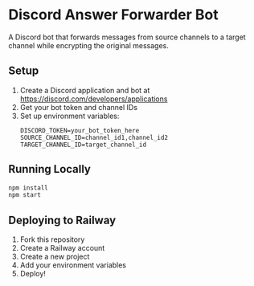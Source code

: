 # Discord Answer Forwarder Bot

A Discord bot that forwards messages from source channels to a target channel while encrypting the original messages.

## Setup

1. Create a Discord application and bot at https://discord.com/developers/applications
2. Get your bot token and channel IDs
3. Set up environment variables:
   ```
   DISCORD_TOKEN=your_bot_token_here
   SOURCE_CHANNEL_ID=channel_id1,channel_id2
   TARGET_CHANNEL_ID=target_channel_id
   ```

## Running Locally

```bash
npm install
npm start
```

## Deploying to Railway

1. Fork this repository
2. Create a Railway account
3. Create a new project
4. Add your environment variables
5. Deploy! 